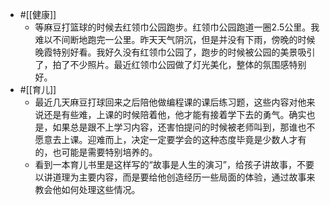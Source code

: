 - #[[健康]]
    - 等麻豆打篮球的时候去红领巾公园跑步。红领巾公园跑道一圈2.5公里。我难以不间断地跑完一公里。昨天天气阴沉，但是并没有下雨，傍晚的时候晚霞特别好看。我好久没有红领巾公园了，跑步的时候被公园的美景吸引了，拍了不少照片。最近红领巾公园做了灯光美化，整体的氛围感特别好。
- #[[育儿]]
    - 最近几天麻豆打球回来之后陪他做编程课的课后练习题，这些内容对他来说还是有些难，上课的时候陪着他，他才能有接着学下去的勇气。确实也是，如果总是跟不上学习内容，还害怕提问的时候被老师叫到，那谁也不愿意去上课。迎难而上，决定一定要学会的这种态度毕竟是少数人才有的，也可能是需要特别培养的。
    - 看到一本育儿书里是这样写的“故事是人生的演习”，给孩子讲故事，不要以讲道理为主要内容，而是要给他创造经历一些局面的体验，通过故事来教会他如何处理这些情况。
